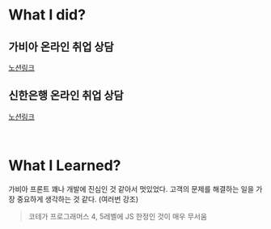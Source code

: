 # What I did?

## 가비아 온라인 취업 상담

[노션링크](https://www.notion.so/c07d2dcb25914abe881c5aa29d8eb5e4?pm=c)

## 신한은행 온라인 취업 상담

[노션링크](https://www.notion.so/08ea5db3244b44c2b3b559c0ec1923cd?pm=c)

<br/>

# What I Learned?

가비아 프론트 꽤나 개발에 진심인 것 같아서 멋있었다.
고객의 문제를 해결하는 일을 가장 중요하게 생각하는 것 같다. (여러번 강조)

> 코테가 프로그래머스 4, 5레벨에 JS 한정인 것이 매우 무서움
